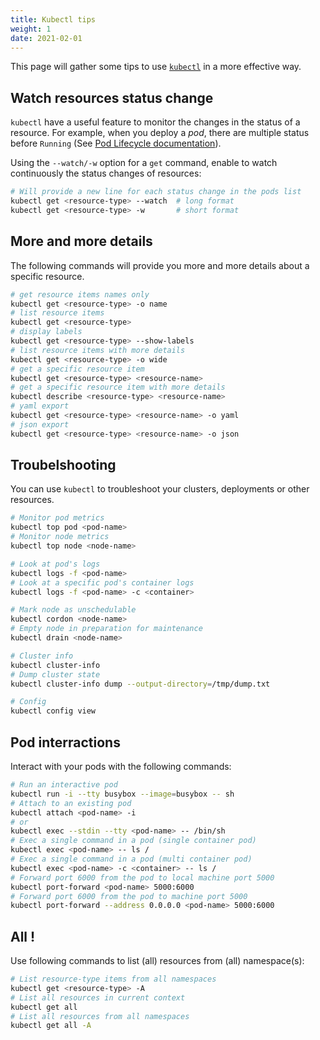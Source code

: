 ```yaml
---
title: Kubectl tips
weight: 1
date: 2021-02-01
---
```


This page will gather some tips to use [`kubectl`](/setup-a-powerful-kubernetes-client/basics/) in a more effective way.

## Watch resources status change

`kubectl` have a useful feature to monitor the changes in the status of a resource. For example, when you deploy a *pod*, there are multiple status before `Running` (See [Pod Lifecycle documentation](https://kubernetes.io/docs/concepts/workloads/pods/pod-lifecycle/)). 

Using the `--watch/-w` option for a `get` command, enable to watch continuously the status changes of resources:

```bash
# Will provide a new line for each status change in the pods list
kubectl get <resource-type> --watch  # long format
kubectl get <resource-type> -w       # short format
```

## More and more details

The following commands will provide you more and more details about a specific resource.

```bash
# get resource items names only
kubectl get <resource-type> -o name
# list resource items
kubectl get <resource-type>
# display labels
kubectl get <resource-type> --show-labels
# list resource items with more details
kubectl get <resource-type> -o wide
# get a specific resource item
kubectl get <resource-type> <resource-name>
# get a specific resource item with more details
kubectl describe <resource-type> <resource-name>
# yaml export
kubectl get <resource-type> <resource-name> -o yaml
# json export
kubectl get <resource-type> <resource-name> -o json
```

## Troubelshooting

You can use `kubectl` to troubleshoot your clusters, deployments or other resources.

```bash
# Monitor pod metrics
kubectl top pod <pod-name>
# Monitor node metrics
kubectl top node <node-name>

# Look at pod's logs
kubectl logs -f <pod-name>
# Look at a specific pod's container logs
kubectl logs -f <pod-name> -c <container>

# Mark node as unschedulable
kubectl cordon <node-name>
# Empty node in preparation for maintenance
kubectl drain <node-name>

# Cluster info
kubectl cluster-info
# Dump cluster state
kubectl cluster-info dump --output-directory=/tmp/dump.txt

# Config
kubectl config view
```


## Pod interractions

Interact with your pods with the following commands:

```bash
# Run an interactive pod
kubectl run -i --tty busybox --image=busybox -- sh
# Attach to an existing pod
kubectl attach <pod-name> -i
# or
kubectl exec --stdin --tty <pod-name> -- /bin/sh
# Exec a single command in a pod (single container pod)
kubectl exec <pod-name> -- ls /
# Exec a single command in a pod (multi container pod)
kubectl exec <pod-name> -c <container> -- ls /
# Forward port 6000 from the pod to local machine port 5000
kubectl port-forward <pod-name> 5000:6000
# Forward port 6000 from the pod to machine port 5000
kubectl port-forward --address 0.0.0.0 <pod-name> 5000:6000
```

## All !

Use following commands to list (all) resources from (all) namespace(s):

```bash
# List resource-type items from all namespaces
kubectl get <resource-type> -A
# List all resources in current context
kubectl get all
# List all resources from all namespaces
kubectl get all -A
```